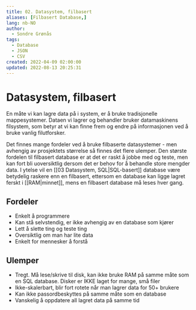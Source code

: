 ```yaml
---
title: 02. Datasystem, filbasert
aliases: [Filbasert Database,]
lang: nb-NO
author:
  - Sondre Grønås
tags:
  - Database
  - JSON
  - CSV
created: 2022-04-09 02:00:00
updated: 2022-08-13 20:25:31
---
```

# Datasystem, filbasert
En måte vi kan lagre data på i system, er å bruke tradisjonelle mappesystemer. Dataen vi lagrer og behandler bruker datamaskinens filsystem, som betyr at vi kan finne frem og endre på informasjonen ved å bruke vanlig filutforsker.

Det finnes mange fordeler ved å bruke filbaserte datasystemer - men avhengig av prosjektets størrelse så finnes det flere ulemper. Den største fordelen til filbasert database er at det er raskt å jobbe med og teste, men kan fort bli uoversiktlig dersom det er behov for å behandle store mengder data. I ytelse vil en [[03 Datasystem, SQL|SQL-basert]] database være betydelig raskere enn en filbasert, ettersom en database kan ligge lagret ferskt i [[RAM|minnet]], mens en filbasert database må leses hver gang.

## Fordeler
- Enkelt å programmere
- Kan stå selvstendig, er ikke avhengig av en database som kjører
- Lett å slette ting og teste ting
- Oversiktlig om man har lite data
- Enkelt for mennesker å forstå

## Ulemper
- Tregt. Må lese/skrive til disk, kan ikke bruke RAM på samme måte som en SQL database. Disker er IKKE laget for mange, små filer
- Ikke-skalerbart, blir fort rotete når man lagrer data for 50+ brukere
- Kan ikke passordbeskyttes på samme måte som en database
- Vanskelig å oppdatere all lagret data på samme tid